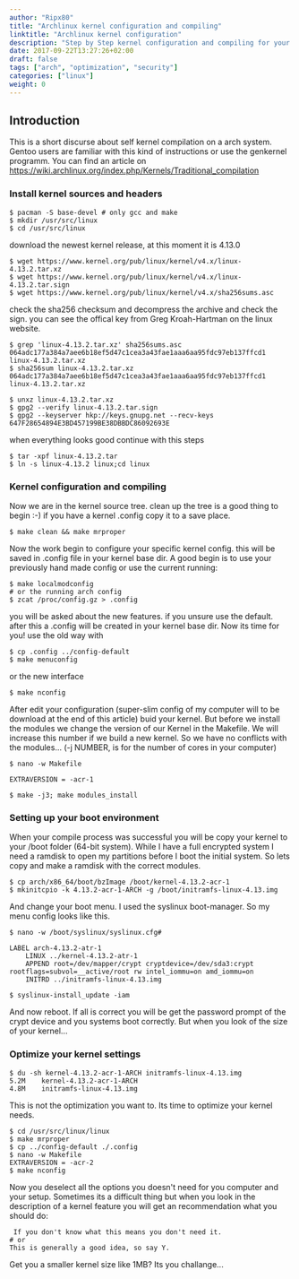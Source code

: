 ```yaml
---
author: "Ripx80"
title: "Archlinux kernel configuration and compiling"
linktitle: "Archlinux kernel configuration"
description: "Step by Step kernel configuration and compiling for your system"
date: 2017-09-22T13:27:26+02:00
draft: false
tags: ["arch", "optimization", "security"]
categories: ["linux"]
weight: 0
---
```


## Introduction

This is a short discurse about self kernel compilation on a arch system. Gentoo users are familiar with this kind of instructions or use the genkernel programm.
You can find an article on https://wiki.archlinux.org/index.php/Kernels/Traditional_compilation

### Install kernel sources and headers

```
$ pacman -S base-devel # only gcc and make
$ mkdir /usr/src/linux
$ cd /usr/src/linux
```
download the newest kernel release, at this moment it is 4.13.0
```
$ wget https://www.kernel.org/pub/linux/kernel/v4.x/linux-4.13.2.tar.xz
$ wget https://www.kernel.org/pub/linux/kernel/v4.x/linux-4.13.2.tar.sign
$ wget https://www.kernel.org/pub/linux/kernel/v4.x/sha256sums.asc
```

check the sha256 checksum and decompress the archive and check the sign. you can see the offical key from Greg Kroah-Hartman on the linux website.
```
$ grep 'linux-4.13.2.tar.xz' sha256sums.asc
064adc177a384a7aee6b18ef5d47c1cea3a43fae1aaa6aa95fdc97eb137ffcd1  linux-4.13.2.tar.xz
$ sha256sum linux-4.13.2.tar.xz
064adc177a384a7aee6b18ef5d47c1cea3a43fae1aaa6aa95fdc97eb137ffcd1  linux-4.13.2.tar.xz

$ unxz linux-4.13.2.tar.xz
$ gpg2 --verify linux-4.13.2.tar.sign
$ gpg2 --keyserver hkp://keys.gnupg.net --recv-keys 647F28654894E3BD457199BE38DBBDC86092693E
```
when everything looks good continue with this steps
```
$ tar -xpf linux-4.13.2.tar
$ ln -s linux-4.13.2 linux;cd linux
```
### Kernel configuration and compiling

Now we are in the kernel source tree. clean up the tree is a good thing to begin :-)
if you have a kernel .config copy it to a save place.
```
$ make clean && make mrproper
```
Now the work begin to configure your specific kernel config. this will be saved in .config file in your kernel base dir. A good begin is to use your previously hand made config or use the current running:
```
$ make localmodconfig
# or the running arch config
$ zcat /proc/config.gz > .config

```
you will be asked about the new features. if you unsure use the default.
after this a .config will be created in your kernel base dir. Now its time for you!
use the old way with
```
$ cp .config ../config-default
$ make menuconfig
```
or the new interface
```
$ make nconfig
```
After edit your configuration (super-slim config of my computer will to be download at the end of this article) buid your kernel. But before we install the modules we change the version of our Kernel in the Makefile. We will increase this number if we build a new kernel. So we have no conflicts with the modules... (-j NUMBER, is for the number of cores in your computer)
```
$ nano -w Makefile

EXTRAVERSION = -acr-1

$ make -j3; make modules_install
```


### Setting up your boot environment

When your compile process was successful you will be copy your kernel to your /boot folder (64-bit system). While I have a full encrypted system I need a ramdisk to open my partitions before I boot the initial system. So lets copy and make a ramdisk with the correct modules.

```
$ cp arch/x86_64/boot/bzImage /boot/kernel-4.13.2-acr-1
$ mkinitcpio -k 4.13.2-acr-1-ARCH -g /boot/initramfs-linux-4.13.img
```

And change your boot menu. I used the syslinux boot-manager. So my menu config looks like this.
```
$ nano -w /boot/syslinux/syslinux.cfg#

LABEL arch-4.13.2-atr-1
    LINUX ../kernel-4.13.2-atr-1
    APPEND root=/dev/mapper/crypt cryptdevice=/dev/sda3:crypt rootflags=subvol=__active/root rw intel_iommu=on amd_iommu=on
    INITRD ../initramfs-linux-4.13.img

$ syslinux-install_update -iam
```

And now reboot. If all is correct you will be get the password prompt of the crypt device and you systems boot correctly. But when you look of the size of your kernel...

### Optimize your kernel settings

```
$ du -sh kernel-4.13.2-acr-1-ARCH initramfs-linux-4.13.img
5.2M	kernel-4.13.2-acr-1-ARCH
4.8M	initramfs-linux-4.13.img
```

This is not the optimization you want to. Its time to optimize your kernel needs.
```
$ cd /usr/src/linux/linux
$ make mrproper
$ cp ../config-default ./.config
$ nano -w Makefile
EXTRAVERSION = -acr-2
$ make nconfig
```
Now you deselect all the options you doesn't need for you computer and your setup.
Sometimes its a difficult thing but when you look in the description of a kernel feature you will get an recommendation what you should do:
```
 If you don't know what this means you don't need it.
# or
This is generally a good idea, so say Y.
 ```
Get you a smaller kernel size like 1MB? Its you challange...
